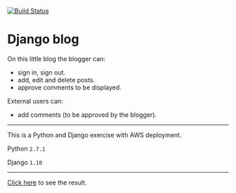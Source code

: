 [![Build Status](https://travis-ci.org/srMarquinho/django_blog.svg?branch=master)](https://travis-ci.org/srMarquinho/django_blog)

# Django blog

On this little blog the blogger can:
* sign in, sign out.
* add, edit and delete posts.
* approve comments to be displayed.

External users can:
* add comments (to be approved by the blogger).

----

This is a Python and Django exercise with AWS deployment.

Python `2.7.1`

Django `1.10`

----

[Click here](http://django-env.2bngcjhm6m.us-west-2.elasticbeanstalk.com/) to see the result.
